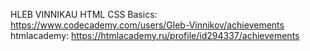 HLEB VINNIKAU
HTML CSS Basics: https://www.codecademy.com/users/Gleb-Vinnikov/achievements
htmlacademy: https://htmlacademy.ru/profile/id294337/achievements
